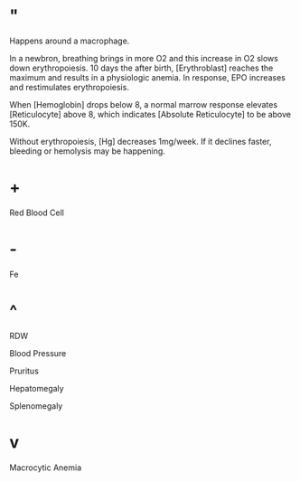 # "

Happens around a macrophage.

In a newbron, breathing brings in more O2 and this increase in O2 slows down erythropoiesis.
10 days the after birth, [Erythroblast] reaches the maximum and results in a physiologic anemia.
In response, EPO increases and restimulates erythropoiesis.

When [Hemoglobin] drops below 8, a normal marrow response elevates [Reticulocyte] above 8, which indicates [Absolute Reticulocyte] to be above 150K.

Without erythropoiesis, [Hg] decreases 1mg/week.
If it declines faster, bleeding or hemolysis may be happening.

# +

Red Blood Cell

# -

Fe

# ^

RDW

Blood Pressure

Pruritus

Hepatomegaly

Splenomegaly

# v

Macrocytic Anemia
